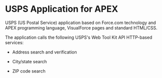 USPS Application for APEX
=========================

USPS (US Postal Service) application based on Force.com technology and APEX programming language, VisualForce pages and standard HTML/CSS.

The application calls the following USPS's Web Tool Kit API HTTP-based services:

* Address search and verification

* City/state search

* ZIP code search